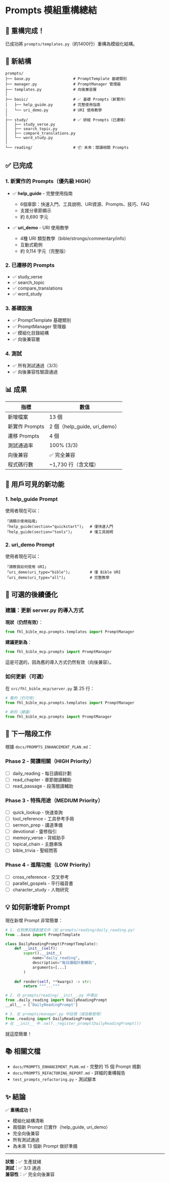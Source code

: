 # Prompts 模組重構總結

## 🎉 重構完成！

已成功將 `prompts/templates.py`（約1400行）重構為模組化結構。

## 📁 新結構

```
prompts/
├── base.py                   # PromptTemplate 基礎類別
├── manager.py                # PromptManager 管理器
├── templates.py              # 向後兼容層
│
├── basic/                    # ✅ 基礎 Prompts（新實作）
│   ├── help_guide.py         # 完整使用指南
│   └── uri_demo.py           # URI 使用教學
│
├── study/                    # ✅ 研經 Prompts（已遷移）
│   ├── study_verse.py
│   ├── search_topic.py
│   ├── compare_translations.py
│   └── word_study.py
│
└── reading/                  # 📦 未來：閱讀相關 Prompts
```

## ✅ 已完成

### 1. 新實作的 Prompts（優先級 HIGH）
- ✅ **help_guide** - 完整使用指南
  - 6個章節：快速入門、工具說明、URI資源、Prompts、技巧、FAQ
  - 支援分章節顯示
  - 約 8,690 字元
  
- ✅ **uri_demo** - URI 使用教學
  - 4種 URI 類型教學（bible/strongs/commentary/info）
  - 互動式範例
  - 約 9,114 字元（完整版）

### 2. 已遷移的 Prompts
- ✅ study_verse
- ✅ search_topic
- ✅ compare_translations
- ✅ word_study

### 3. 基礎設施
- ✅ PromptTemplate 基礎類別
- ✅ PromptManager 管理器
- ✅ 模組化目錄結構
- ✅ 向後兼容層

### 4. 測試
- ✅ 所有測試通過（3/3）
- ✅ 向後兼容性驗證通過

## 📊 成果

| 指標 | 數值 |
|------|------|
| 新增檔案 | 13 個 |
| 新實作 Prompts | 2 個（help_guide, uri_demo）|
| 遷移 Prompts | 4 個 |
| 測試通過率 | 100% (3/3) |
| 向後兼容 | ✅ 完全兼容 |
| 程式碼行數 | ~1,730 行（含文檔）|

## 🎯 用戶可見的新功能

### 1. help_guide Prompt
使用者現在可以：
```
「請顯示使用指南」
「help_guide(section="quickstart")」  # 僅快速入門
「help_guide(section="tools")」       # 僅工具說明
```

### 2. uri_demo Prompt
使用者現在可以：
```
「請教我如何使用 URI」
「uri_demo(uri_type="bible")」        # 僅 Bible URI
「uri_demo(uri_type="all")」          # 完整教學
```

## 📝 可選的後續優化

### 建議：更新 server.py 的導入方式

**現狀（仍然有效）**：
```python
from fhl_bible_mcp.prompts.templates import PromptManager
```

**建議更新為**：
```python
from fhl_bible_mcp.prompts import PromptManager
```

這是可選的，因為舊的導入方式仍然有效（向後兼容）。

### 如何更新（可選）

在 `src/fhl_bible_mcp/server.py` 第 25 行：

```python
# 舊的（仍可用）
from fhl_bible_mcp.prompts.templates import PromptManager

# 新的（建議）
from fhl_bible_mcp.prompts import PromptManager
```

## 🔮 下一階段工作

根據 `docs/PROMPTS_ENHANCEMENT_PLAN.md`：

### Phase 2 - 閱讀相關（HIGH Priority）
- [ ] daily_reading - 每日讀經計劃
- [ ] read_chapter - 章節閱讀輔助
- [ ] read_passage - 段落閱讀輔助

### Phase 3 - 特殊用途（MEDIUM Priority）
- [ ] quick_lookup - 快速查詢
- [ ] tool_reference - 工具參考手冊
- [ ] sermon_prep - 講道準備
- [ ] devotional - 靈修指引
- [ ] memory_verse - 背經助手
- [ ] topical_chain - 主題串珠
- [ ] bible_trivia - 聖經問答

### Phase 4 - 進階功能（LOW Priority）
- [ ] cross_reference - 交叉參考
- [ ] parallel_gospels - 平行福音書
- [ ] character_study - 人物研究

## 💡 如何新增新 Prompt

現在新增 Prompt 非常簡單：

```python
# 1. 在對應目錄創建文件（如 prompts/reading/daily_reading.py）
from ..base import PromptTemplate

class DailyReadingPrompt(PromptTemplate):
    def __init__(self):
        super().__init__(
            name="daily_reading",
            description="每日讀經計劃輔助",
            arguments=[...]
        )
    
    def render(self, **kwargs) -> str:
        return """..."""

# 2. 在 prompts/reading/__init__.py 中導出
from .daily_reading import DailyReadingPrompt
__all__ = ['DailyReadingPrompt']

# 3. 在 prompts/manager.py 中註冊（或自動發現）
from .reading import DailyReadingPrompt
# 在 __init__ 中：self._register_prompt(DailyReadingPrompt())
```

就這麼簡單！

## 📚 相關文檔

- `docs/PROMPTS_ENHANCEMENT_PLAN.md` - 完整的 15 個 Prompt 規劃
- `docs/PROMPTS_REFACTORING_REPORT.md` - 詳細的重構報告
- `test_prompts_refactoring.py` - 測試腳本

## ✨ 結論

✅ **重構成功！**
- 模組化結構清晰
- 兩個新 Prompt 已實作（help_guide, uri_demo）
- 完全向後兼容
- 所有測試通過
- 為未來 13 個新 Prompt 做好準備

---

**狀態**：✅ 生產就緒  
**測試**：✅ 3/3 通過  
**兼容性**：✅ 完全向後兼容
